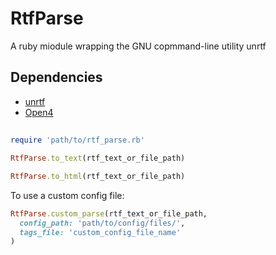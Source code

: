 # RtfParse
A ruby miodule wrapping the GNU copmmand-line utility unrtf

## Dependencies
- [unrtf](https://www.gnu.org/software/unrtf/)
- [Open4](https://github.com/ahoward/open4)

##
```ruby
require 'path/to/rtf_parse.rb'
```

```ruby
RtfParse.to_text(rtf_text_or_file_path)
```

```ruby
RtfParse.to_html(rtf_text_or_file_path)
```

To use a custom config file:

```ruby
RtfParse.custom_parse(rtf_text_or_file_path,
  config_path: 'path/to/config/files/',
  tags_file: 'custom_config_file_name'
)
```
